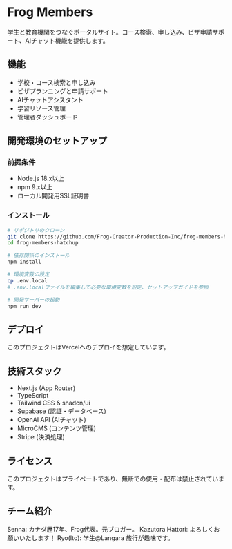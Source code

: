 # Frog Members

学生と教育機関をつなぐポータルサイト。コース検索、申し込み、ビザ申請サポート、AIチャット機能を提供します。

## 機能

- 学校・コース検索と申し込み
- ビザプランニングと申請サポート
- AIチャットアシスタント
- 学習リソース管理
- 管理者ダッシュボード

## 開発環境のセットアップ

### 前提条件

- Node.js 18.x以上
- npm 9.x以上
- ローカル開発用SSL証明書

### インストール

```bash
# リポジトリのクローン
git clone https://github.com/Frog-Creator-Production-Inc/frog-members-hatchup.git
cd frog-members-hatchup

# 依存関係のインストール
npm install

# 環境変数の設定
cp .env.local
# .env.localファイルを編集して必要な環境変数を設定、セットアップガイドを参照

# 開発サーバーの起動
npm run dev
```

## デプロイ
このプロジェクトはVercelへのデプロイを想定しています。

## 技術スタック

- Next.js (App Router)
- TypeScript
- Tailwind CSS & shadcn/ui
- Supabase (認証・データベース)
- OpenAI API (AIチャット)
- MicroCMS (コンテンツ管理)
- Stripe (決済処理)

## ライセンス
このプロジェクトはプライベートであり、無断での使用・配布は禁止されています。

## チーム紹介

Senna: カナダ歴17年、Frog代表。元ブロガー。
Kazutora Hattori: よろしくお願いいたします！
Ryo(Ito): 学生@Langara 旅行が趣味です。
